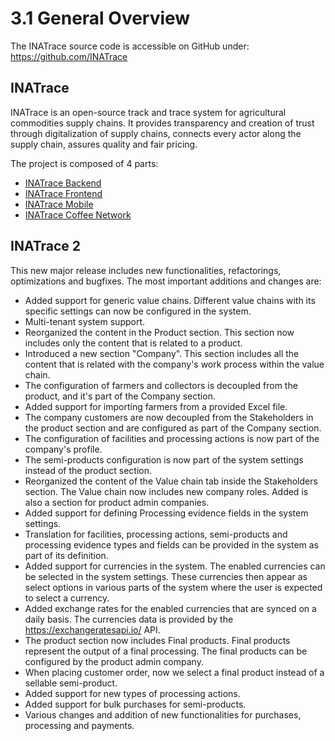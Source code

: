 # 3.1 General Overview

The INATrace source code is accessible on GitHub under: https://github.com/INATrace

## INATrace

INATrace is an open-source track and trace system for agricultural commodities supply chains. It provides transparency and creation of trust through digitalization of supply chains, connects every actor along the supply chain, assures quality and fair pricing.

The project is composed of 4 parts:

- [INATrace Backend](https://github.com/INATrace/backend)
- [INATrace Frontend](https://github.com/INATrace/fe)
- [INATrace Mobile](https://github.com/INATrace/mobile)
- [INATrace Coffee Network](https://github.com/INATrace/coffee-network)

## INATrace 2

This new major release includes new functionalities, refactorings, optimizations and bugfixes. The most important additions and changes are:

* Added support for generic value chains. Different value chains with its specific settings can now be configured in the system.
* Multi-tenant system support.
* Reorganized the content in the Product section. This section now includes only the content that is related to a product.
* Introduced a new section "Company". This section includes all the content that is related with the company's work process within the value chain.
* The configuration of farmers and collectors is decoupled from the product, and it's part of the Company section.
* Added support for importing farmers from a provided Excel file.
* The company customers are now decoupled from the Stakeholders in the product section and are configured as part of the Company section.
* The configuration of facilities and processing actions is now part of the company's profile.
* The semi-products configuration is now part of the system settings instead of the product section.
* Reorganized the content of the Value chain tab inside the Stakeholders section. The Value chain now includes new company roles. Added is also a section for product admin companies.
* Added support for defining Processing evidence fields in the system settings.
* Translation for facilities, processing actions, semi-products and processing evidence types and fields can be provided in the system as part of its definition.
* Added support for currencies in the system. The enabled currencies can be selected in the system settings. These currencies then appear as select options in various parts of the system where the user is expected to select a currency.
* Added exchange rates for the enabled currencies that are synced on a daily basis. The currencies data is provided by the https://exchangeratesapi.io/ API.
* The product section now includes Final products. Final products represent the output of a final processing. The final products can be configured by the product admin company.
* When placing customer order, now we select a final product instead of a sellable semi-product.
* Added support for new types of processing actions.
* Added support for bulk purchases for semi-products.
* Various changes and addition of new functionalities for purchases, processing and payments.


